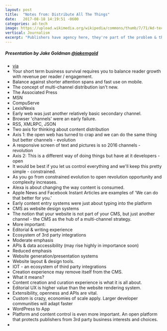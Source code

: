 ```yaml
---
layout: post
title:  "Notes from: Distribute All The Things"
date:   2017-08-18 14:19:51 -0600
categories: ad-tech
image: https://upload.wikimedia.org/wikipedia/commons/thumb/7/71/Ad-tech_London_2010_%284%29.JPG/1600px-Ad-tech_London_2010_%284%29.JPG
vertical: Journalism
excerpt: "Publishers have agency here, they're part of the problem & they should be part of the solution"
---
```


##### Presentation by Jake Goldman [@jakemgold](http://twitter.com/jakemgold)

 - [via](https://2017-denver.journalist.wordcamp.org/session/distribute-all-the-things-wordpress-the-era-of-multiple-content-channels/)
 - Your short term business survival requires you to balance reader growth with revenue per reader / engagement.
 - Balance against shorter attention spans and fast use on mobile.
 - The concept of multi-channel distribution isn't new.
  - The Associated Press
  - MSN
  - CompuServe
  - LexisNexis
 - Early web was just another relatively basic secondary channel.
 - Browser 'channels' were an early failure.
 - RSS, XMLRPC, JSON
 - Two axis for thinking about content distribution
  - Axis 1: the open web has turned to crap and we can do the same thing but better channels - evolution
  - A responsive screen of text and pictures is so 2016 channels - revolution
  - Axis 2: This is a different way of doing things but have at it developers - open
  - It would be best if you let us control everything and we'll keep this pretty simple - constrained.
  - As you go from constrained evolution to open revolution opportunity and complexity increases.
 - Alexa is about changing the way content is consumed.
 - Apple News and Facebook Instant Articles are examples of 'We can do that better for you.'
 - Early content entry systems were just about typing into the platform
 - CMS as website design systems
 - The notion that your website is not part of your CMS, but just another channel - the CMS as the hub of a multi-channel strategy.
  - More important:
   - Editorial & writing experience
   - Ecosystem of 3rd party integrations
  - Moderate emphasis
   - APIs & data accessibility (may rise highly in importance soon)
  - Reduced emphasis
   - Website generation/presentation systems
   - Website layout & design tools.
 - IOT - an ecosystem of third party integrations
 - Creation experience may remove itself from the CMS.
 - What it means?
  - Content creation and curation experience is what it is all about.
  - Editorial UX is higher value than the website rendering system.
  - Extensibility, openness and APIs are vital.
  - Custom is crazy, economies of scale apply. Larger developer communities will adapt faster
  - WordPress to App
  - Platform and content control is even more important. An open platform that protects publishers from 3rd party business interests and choices.
  - 
